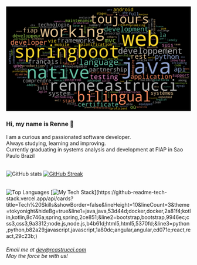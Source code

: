 <!-- ![profile image](https://github.com/rcastrucci/rcastrucci/blob/main/cover.jpg#gh-dark-mode-only) -->
![profile image](https://github.com/rcastrucci/wordcloud/blob/main/example.png#gh-dark-mode-only)

<h3 align="start"> Hi, my name is Renne 🕺 </h3>
I am a curious and passionated software developer.
<br> Always studying, learning and improving. 
<br> Currently graduating in systems analysis and development at FIAP in Sao Paulo Brazil

######
![GitHub stats](https://github-readme-stats.vercel.app/api?username=rcastrucci&show_icons=true&theme=tokyonight&hide_title=True&hide_border=True&card_width=450&include_all_commits=true&line_height=30)
[![GitHub Streak](https://streak-stats.demolab.com?user=rcastrucci&theme=tokyonight&hide_border=true&card_width=450)](https://git.io/streak-stats)
######
![Top Languages](https://github-readme-stats.vercel.app/api/top-langs/?username=rcastrucci&show_icons=true&theme=tokyonight&hide_title=False&hide_border=true&card_width=450)
[![My Tech Stack](https://github-readme-tech-stack.vercel.app/api/cards?title=Tech%20Skills&showBorder=false&lineHeight=10&lineCount=3&theme=tokyonight&hideBg=true&line1=java,java,53d44d;docker,docker,2a81f4;kotlin,kotlin,8c746a;spring,spring,2ce851;&line2=bootstrap,bootstrap,9946ec;css3,css3,9a3312;node.js,node.js,b4b61d;html5,html5,5370fd;&line3=python,python,b82a29;javascript,javascript,1a80dc;angular,angular,ed071e;react,react,29c23b;)](https://github-readme-tech-stack.vercel.app/api/cards?title=Tech%20Skills&showBorder=false&lineHeight=10&lineCount=3&theme=tokyonight&hideBg=true&line1=java,java,53d44d;docker,docker,2a81f4;kotlin,kotlin,8c746a;spring,spring,2ce851;&line2=bootstrap,bootstrap,9946ec;css3,css3,9a3312;node.js,node.js,b4b61d;html5,html5,5370fd;&line3=python,python,b82a29;javascript,javascript,1a80dc;angular,angular,ed071e;react,react,29c23b;)

###### Email me at *dev@rcastrucci.com* <br> May the force be with us!
